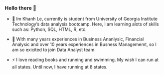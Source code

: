 ### Hello there 👋


- 🔭 Im Khanh Le, currently is student from University of Georgia Institute Technology’s data analysis bootcamp. Here, I am learning alots of skills such as: Python,   SQL, HTML, R, etc. 

- 🌱 With many years experiences in Business Ananlysic, Financial Analysic and over 10 years experiences in Busness Managememt, so I am so exicited to join Data Analyst team.

- ⚡ I love reading books and running and swimming. My wish I can run at all states. Until now, I have running at 8 states.
